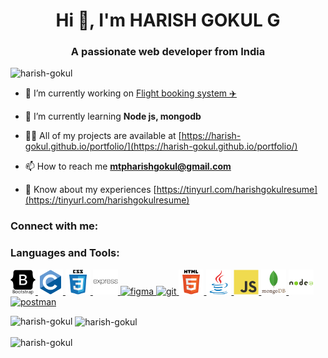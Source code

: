 <h1 align="center">Hi 👋, I'm HARISH GOKUL G</h1>
<h3 align="center">A passionate web developer from India</h3>

<p align="left"> <img src="https://komarev.com/ghpvc/?username=harish-gokul&label=Profile%20views&color=0e75b6&style=flat" alt="harish-gokul" /> </p>



- 🔭 I’m currently working on [Flight booking system ✈️](https://github.com/Harish-Gokul/flight-booking-system-frontend)

- 🌱 I’m currently learning **Node js, mongodb**

- 👨‍💻 All of my projects are available at [https://harish-gokul.github.io/portfolio/](https://harish-gokul.github.io/portfolio/)

- 📫 How to reach me **mtpharishgokul@gmail.com**

- 📄 Know about my experiences [https://tinyurl.com/harishgokulresume](https://tinyurl.com/harishgokulresume)

<h3 align="left">Connect with me:</h3>
<p align="left">
</p>

<h3 align="left">Languages and Tools:</h3>
<p align="left"> <a href="https://getbootstrap.com" target="_blank" rel="noreferrer"> <img src="https://raw.githubusercontent.com/devicons/devicon/master/icons/bootstrap/bootstrap-plain-wordmark.svg" alt="bootstrap" width="40" height="40"/> </a> <a href="https://www.cprogramming.com/" target="_blank" rel="noreferrer"> <img src="https://raw.githubusercontent.com/devicons/devicon/master/icons/c/c-original.svg" alt="c" width="40" height="40"/> </a> <a href="https://www.w3schools.com/css/" target="_blank" rel="noreferrer"> <img src="https://raw.githubusercontent.com/devicons/devicon/master/icons/css3/css3-original-wordmark.svg" alt="css3" width="40" height="40"/> </a> <a href="https://expressjs.com" target="_blank" rel="noreferrer"> <img src="https://raw.githubusercontent.com/devicons/devicon/master/icons/express/express-original-wordmark.svg" alt="express" width="40" height="40"/> </a> <a href="https://www.figma.com/" target="_blank" rel="noreferrer"> <img src="https://www.vectorlogo.zone/logos/figma/figma-icon.svg" alt="figma" width="40" height="40"/> </a> <a href="https://git-scm.com/" target="_blank" rel="noreferrer"> <img src="https://www.vectorlogo.zone/logos/git-scm/git-scm-icon.svg" alt="git" width="40" height="40"/> </a> <a href="https://www.w3.org/html/" target="_blank" rel="noreferrer"> <img src="https://raw.githubusercontent.com/devicons/devicon/master/icons/html5/html5-original-wordmark.svg" alt="html5" width="40" height="40"/> </a> <a href="https://www.java.com" target="_blank" rel="noreferrer"> <img src="https://raw.githubusercontent.com/devicons/devicon/master/icons/java/java-original.svg" alt="java" width="40" height="40"/> </a> <a href="https://developer.mozilla.org/en-US/docs/Web/JavaScript" target="_blank" rel="noreferrer"> <img src="https://raw.githubusercontent.com/devicons/devicon/master/icons/javascript/javascript-original.svg" alt="javascript" width="40" height="40"/> </a> <a href="https://www.mongodb.com/" target="_blank" rel="noreferrer"> <img src="https://raw.githubusercontent.com/devicons/devicon/master/icons/mongodb/mongodb-original-wordmark.svg" alt="mongodb" width="40" height="40"/> </a> <a href="https://nodejs.org" target="_blank" rel="noreferrer"> <img src="https://raw.githubusercontent.com/devicons/devicon/master/icons/nodejs/nodejs-original-wordmark.svg" alt="nodejs" width="40" height="40"/> </a> <a href="https://postman.com" target="_blank" rel="noreferrer"> <img src="https://www.vectorlogo.zone/logos/getpostman/getpostman-icon.svg" alt="postman" width="40" height="40"/> </a> </p>

<p><img align="left" src="https://github-readme-stats.vercel.app/api/top-langs?username=harish-gokul&show_icons=true&locale=en&layout=compact" alt="harish-gokul" /></p>

<p>&nbsp;<img align="center" src="https://github-readme-stats.vercel.app/api?username=harish-gokul&show_icons=true&locale=en" alt="harish-gokul" /></p>

<p><img align="center" src="https://github-readme-streak-stats.herokuapp.com/?user=harish-gokul&" alt="harish-gokul" /></p>
